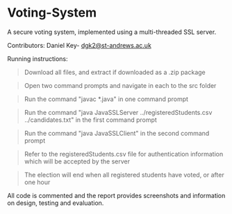 # Voting-System

A secure voting system, implemented using a multi-threaded SSL server. 

Contributors: 
Daniel Key- dgk2@st-andrews.ac.uk

Running instructions: 

> Download all files, and extract if downloaded as a .zip package

> Open two command prompts and navigate in each to the src folder

> Run the command "javac &#42;.java" in one command prompt

> Run the command "java JavaSSLServer ../registeredStudents.csv ../candidates.txt" in the first command prompt

> Run the command "java JavaSSLClient" in the second command prompt

> Refer to the registeredStudents.csv file for authentication information which will be accepted by the server

> The election will end when all registered students have voted, or after one hour

All code is commented and the report provides screenshots and information on design, testing and evaluation.
